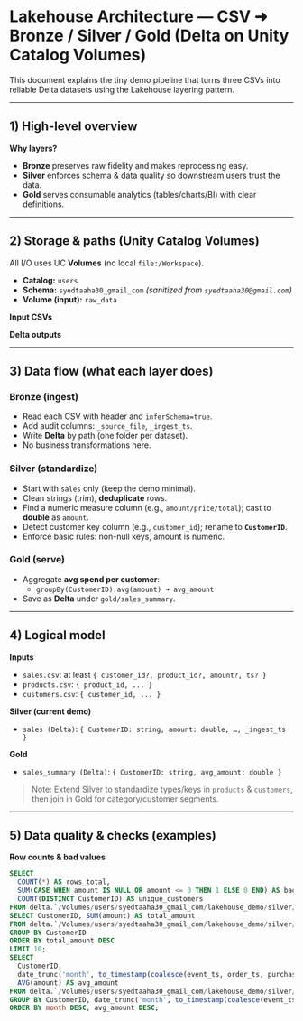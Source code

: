 # Lakehouse Architecture — CSV ➜ Bronze / Silver / Gold (Delta on Unity Catalog Volumes)

This document explains the tiny demo pipeline that turns three CSVs into reliable Delta datasets using the Lakehouse layering pattern.

---

## 1) High-level overview


**Why layers?**
- **Bronze** preserves raw fidelity and makes reprocessing easy.  
- **Silver** enforces schema & data quality so downstream users trust the data.  
- **Gold** serves consumable analytics (tables/charts/BI) with clear definitions.

---

## 2) Storage & paths (Unity Catalog Volumes)

All I/O uses UC **Volumes** (no local `file:/Workspace`).

- **Catalog:** `users`
- **Schema:** `syedtaaha30_gmail_com`  *(sanitized from `syedtaaha30@gmail.com`)*
- **Volume (input):** `raw_data`

**Input CSVs**

**Delta outputs**

---

## 3) Data flow (what each layer does)

### Bronze (ingest)
- Read each CSV with header and `inferSchema=true`.
- Add audit columns: `_source_file`, `_ingest_ts`.
- Write **Delta** by path (one folder per dataset).
- No business transformations here.

### Silver (standardize)
- Start with `sales` only (keep the demo minimal).
- Clean strings (trim), **deduplicate** rows.
- Find a numeric measure column (e.g., `amount/price/total`); cast to **double** as `amount`.
- Detect customer key column (e.g., `customer_id`); rename to **`CustomerID`**.
- Enforce basic rules: non-null keys, amount is numeric.

### Gold (serve)
- Aggregate **avg spend per customer**:
  - `groupBy(CustomerID).avg(amount) ➜ avg_amount`
- Save as **Delta** under `gold/sales_summary`.

---

## 4) Logical model

**Inputs**
- `sales.csv`: at least `{ customer_id?, product_id?, amount?, ts? }`
- `products.csv`: `{ product_id, ... }`
- `customers.csv`: `{ customer_id, ... }`

**Silver (current demo)**
- `sales (Delta)`: `{ CustomerID: string, amount: double, …, _ingest_ts }`

**Gold**
- `sales_summary (Delta)`: `{ CustomerID: string, avg_amount: double }`

> Note: Extend Silver to standardize types/keys in `products` & `customers`, then join in Gold for category/customer segments.

---

## 5) Data quality & checks (examples)

**Row counts & bad values**
```sql
SELECT 
  COUNT(*) AS rows_total,
  SUM(CASE WHEN amount IS NULL OR amount <= 0 THEN 1 ELSE 0 END) AS bad_amounts,
  COUNT(DISTINCT CustomerID) AS unique_customers
FROM delta.`/Volumes/users/syedtaaha30_gmail_com/lakehouse_demo/silver/sales`;
SELECT CustomerID, SUM(amount) AS total_amount
FROM delta.`/Volumes/users/syedtaaha30_gmail_com/lakehouse_demo/silver/sales`
GROUP BY CustomerID
ORDER BY total_amount DESC
LIMIT 10;
SELECT
  CustomerID,
  date_trunc('month', to_timestamp(coalesce(event_ts, order_ts, purchase_ts, _ingest_ts))) AS month,
  AVG(amount) AS avg_amount
FROM delta.`/Volumes/users/syedtaaha30_gmail_com/lakehouse_demo/silver/sales`
GROUP BY CustomerID, date_trunc('month', to_timestamp(coalesce(event_ts, order_ts, purchase_ts, _ingest_ts)))
ORDER BY month DESC, avg_amount DESC;


